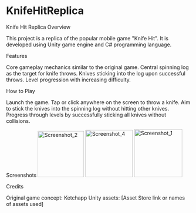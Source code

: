 # KnifeHitReplica

Knife Hit Replica
Overview

This project is a replica of the popular mobile game "Knife Hit". It is developed using Unity game engine and C# programming language.

Features

Core gameplay mechanics similar to the original game.
Central spinning log as the target for knife throws.
Knives sticking into the log upon successful throws.
Level progression with increasing difficulty.

How to Play

Launch the game.
Tap or click anywhere on the screen to throw a knife.
Aim to stick the knives into the spinning log without hitting other knives.
Progress through levels by successfully sticking all knives without collisions.

Screenshots
<img width="126" alt="Screenshot_2" src="https://github.com/melisboyaci/KnifeHitReplica/assets/139956767/cd167f57-549a-454c-b511-5ddb218e9711">
<img width="129" alt="Screenshot_4" src="https://github.com/melisboyaci/KnifeHitReplica/assets/139956767/9f9c7107-4b8e-460c-bb7b-1d7a4ffa77dc">
<img width="131" alt="Screenshot_1" src="https://github.com/melisboyaci/KnifeHitReplica/assets/139956767/10eea1c7-983b-4149-bce5-3937dd17fd83">



Credits

Original game concept: Ketchapp
Unity assets: [Asset Store link or names of assets used]
